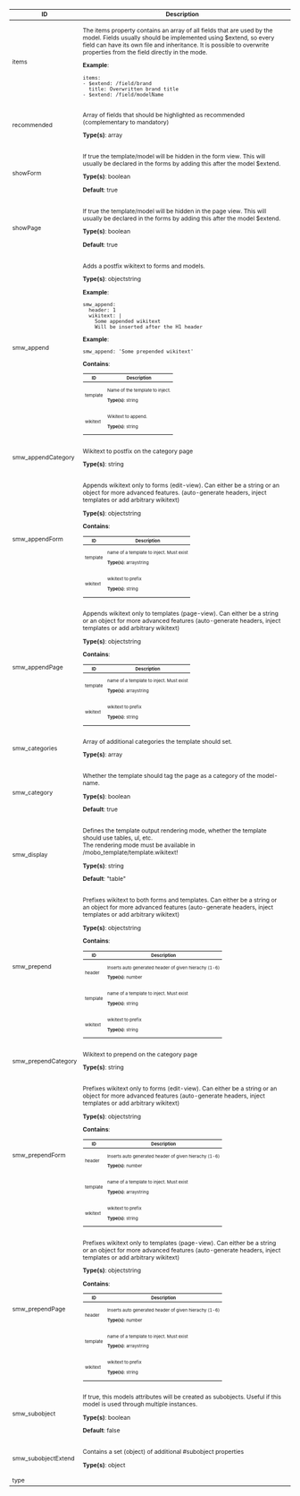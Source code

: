 <table class="schema-table" style="font-size: 0.75em;">
   <thead>
       <tr>
           <th>ID</th>
           <th>Description</th>
           <th></th>
       </tr>
   </thead>
   <tbody>
       <tr>
           <td class="schema-propertyName">items</td>
           <td class="schema-description"><p class="schema-description">The items property contains an array of all fields that are used by the model.
Fields usually should be implemented using $extend, so every field can have its own file and inheritance.
It is possible to overwrite properties from the field directly in the mode.
</p><p class="schema-example-header"><strong>Example</strong>:</p><pre class="schema-example"><code>items:
- $extend: /field/brand
  title: Overwritten brand title
- $extend: /field/modelName
</code></pre></td>
           <td class="schema-specific schema-specific-domain" title="domain specific"></td>
       </tr>
       <tr>
           <td class="schema-propertyName">recommended</td>
           <td class="schema-description"><p class="schema-description">Array of fields that should be highlighted as recommended (complementary to mandatory)
</p><p class="schema-default"><strong>Type(s)</strong>: <span class="schema-type schema-type-array">array</span></p></td>
           <td class="schema-specific schema-specific-domain" title="domain specific"></td>
       </tr>
       <tr>
           <td class="schema-propertyName">showForm</td>
           <td class="schema-description"><p class="schema-description">If true the template/model will be hidden in the form view.
This will usually be declared in the forms by adding this after the model $extend.
</p><p class="schema-default"><strong>Type(s)</strong>: <span class="schema-type schema-type-boolean">boolean</span></p><p class="schema-default"><strong>Default</strong>: true</p></td>
           <td class="schema-specific schema-specific-domain" title="domain specific"></td>
       </tr>
       <tr>
           <td class="schema-propertyName">showPage</td>
           <td class="schema-description"><p class="schema-description">If true the template/model will be hidden in the page view.
This will usually be declared in the forms by adding this after the model $extend.
</p><p class="schema-default"><strong>Type(s)</strong>: <span class="schema-type schema-type-boolean">boolean</span></p><p class="schema-default"><strong>Default</strong>: true</p></td>
           <td class="schema-specific schema-specific-domain" title="domain specific"></td>
       </tr>
       <tr>
           <td class="schema-propertyName">smw_append</td>
           <td class="schema-description"><p class="schema-description">Adds a postfix wikitext to forms and models.
</p><p class="schema-default"><strong>Type(s)</strong>: <span class="schema-type schema-type-object">object</span><span class="schema-type schema-type-string">string</span></p><p class="schema-example-header"><strong>Example</strong>:</p><pre class="schema-example"><code>smw_append:
  header: 1
  wikitext: |
    Some appended wikitext
    Will be inserted after the H1 header
</code></pre><p class="schema-example-header"><strong>Example</strong>:</p><pre class="schema-example"><code>smw_append: 'Some prepended wikitext'
</code></pre><p class="schema-subobject-header"><strong>Contains</strong>:</p><table class="schema-table" style="font-size: 0.75em;">
   <thead>
       <tr>
           <th>ID</th>
           <th>Description</th>
       </tr>
   </thead>
   <tbody>
       <tr>
           <td class="schema-propertyName">template</td>
           <td class="schema-description"><p class="schema-description">Name of the template to inject.</p><p class="schema-default"><strong>Type(s)</strong>: <span class="schema-type schema-type-string">string</span></p></td>
       </tr>
       <tr>
           <td class="schema-propertyName">wikitext</td>
           <td class="schema-description"><p class="schema-description">Wikitext to append.</p><p class="schema-default"><strong>Type(s)</strong>: <span class="schema-type schema-type-string">string</span></p></td>
       </tr>
   </tbody>
</table>
</td>
           <td class="schema-specific schema-specific-implementation" title="implementation specific"></td>
       </tr>
       <tr>
           <td class="schema-propertyName">smw_appendCategory</td>
           <td class="schema-description"><p class="schema-description">Wikitext to postfix on the category page
</p><p class="schema-default"><strong>Type(s)</strong>: <span class="schema-type schema-type-string">string</span></p></td>
           <td class="schema-specific schema-specific-implementation" title="implementation specific"></td>
       </tr>
       <tr>
           <td class="schema-propertyName">smw_appendForm</td>
           <td class="schema-description"><p class="schema-description">Appends wikitext only to forms (edit-view).
Can either be a string or an object for more advanced features.
(auto-generate headers, inject templates or add arbitrary wikitext)
</p><p class="schema-default"><strong>Type(s)</strong>: <span class="schema-type schema-type-object">object</span><span class="schema-type schema-type-string">string</span></p><p class="schema-subobject-header"><strong>Contains</strong>:</p><table class="schema-table" style="font-size: 0.75em;">
   <thead>
       <tr>
           <th>ID</th>
           <th>Description</th>
       </tr>
   </thead>
   <tbody>
       <tr>
           <td class="schema-propertyName">template</td>
           <td class="schema-description"><p class="schema-description">name of a template to inject. Must exist</p><p class="schema-default"><strong>Type(s)</strong>: <span class="schema-type schema-type-array">array</span><span class="schema-type schema-type-string">string</span></p></td>
       </tr>
       <tr>
           <td class="schema-propertyName">wikitext</td>
           <td class="schema-description"><p class="schema-description">wikitext to prefix</p><p class="schema-default"><strong>Type(s)</strong>: <span class="schema-type schema-type-string">string</span></p></td>
       </tr>
   </tbody>
</table>
</td>
           <td class="schema-specific schema-specific-implementation" title="implementation specific"></td>
       </tr>
       <tr>
           <td class="schema-propertyName">smw_appendPage</td>
           <td class="schema-description"><p class="schema-description">Appends wikitext only to templates (page-view). Can either be a
string or an object for more advanced features (auto-generate headers, inject
templates or add arbitrary wikitext)
</p><p class="schema-default"><strong>Type(s)</strong>: <span class="schema-type schema-type-object">object</span><span class="schema-type schema-type-string">string</span></p><p class="schema-subobject-header"><strong>Contains</strong>:</p><table class="schema-table" style="font-size: 0.75em;">
   <thead>
       <tr>
           <th>ID</th>
           <th>Description</th>
       </tr>
   </thead>
   <tbody>
       <tr>
           <td class="schema-propertyName">template</td>
           <td class="schema-description"><p class="schema-description">name of a template to inject. Must exist</p><p class="schema-default"><strong>Type(s)</strong>: <span class="schema-type schema-type-array">array</span><span class="schema-type schema-type-string">string</span></p></td>
       </tr>
       <tr>
           <td class="schema-propertyName">wikitext</td>
           <td class="schema-description"><p class="schema-description">wikitext to prefix</p><p class="schema-default"><strong>Type(s)</strong>: <span class="schema-type schema-type-string">string</span></p></td>
       </tr>
   </tbody>
</table>
</td>
           <td class="schema-specific schema-specific-implementation" title="implementation specific"></td>
       </tr>
       <tr>
           <td class="schema-propertyName">smw_categories</td>
           <td class="schema-description"><p class="schema-description">Array of additional categories the template should set.
</p><p class="schema-default"><strong>Type(s)</strong>: <span class="schema-type schema-type-array">array</span></p></td>
           <td class="schema-specific schema-specific-platform" title="platform specific"></td>
       </tr>
       <tr>
           <td class="schema-propertyName">smw_category</td>
           <td class="schema-description"><p class="schema-description">Whether the template should tag the page as a category of the model-name.
</p><p class="schema-default"><strong>Type(s)</strong>: <span class="schema-type schema-type-boolean">boolean</span></p><p class="schema-default"><strong>Default</strong>: true</p></td>
           <td class="schema-specific schema-specific-platform" title="platform specific"></td>
       </tr>
       <tr>
           <td class="schema-propertyName">smw_display</td>
           <td class="schema-description"><p class="schema-description">Defines the template output rendering mode, whether the template should use tables, ul, etc.<br>
The rendering mode must be available in  /mobo_template/template.wikitext!
</p><p class="schema-default"><strong>Type(s)</strong>: <span class="schema-type schema-type-string">string</span></p><p class="schema-default"><strong>Default</strong>: "table"</p></td>
           <td class="schema-specific schema-specific-platform" title="platform specific"></td>
       </tr>
       <tr>
           <td class="schema-propertyName">smw_prepend</td>
           <td class="schema-description"><p class="schema-description">Prefixes wikitext to both forms and templates. Can either be a string
or an object for more advanced features (auto-generate headers, inject templates
or add arbitrary wikitext)
</p><p class="schema-default"><strong>Type(s)</strong>: <span class="schema-type schema-type-object">object</span><span class="schema-type schema-type-string">string</span></p><p class="schema-subobject-header"><strong>Contains</strong>:</p><table class="schema-table" style="font-size: 0.75em;">
   <thead>
       <tr>
           <th>ID</th>
           <th>Description</th>
       </tr>
   </thead>
   <tbody>
       <tr>
           <td class="schema-propertyName">header</td>
           <td class="schema-description"><p class="schema-description">Inserts auto generated header of given hierachy (1-6)</p><p class="schema-default"><strong>Type(s)</strong>: <span class="schema-type schema-type-number">number</span></p></td>
       </tr>
       <tr>
           <td class="schema-propertyName">template</td>
           <td class="schema-description"><p class="schema-description">name of a template to inject. Must exist</p><p class="schema-default"><strong>Type(s)</strong>: <span class="schema-type schema-type-string">string</span></p></td>
       </tr>
       <tr>
           <td class="schema-propertyName">wikitext</td>
           <td class="schema-description"><p class="schema-description">wikitext to prefix</p><p class="schema-default"><strong>Type(s)</strong>: <span class="schema-type schema-type-string">string</span></p></td>
       </tr>
   </tbody>
</table>
</td>
           <td class="schema-specific schema-specific-implementation" title="implementation specific"></td>
       </tr>
       <tr>
           <td class="schema-propertyName">smw_prependCategory</td>
           <td class="schema-description"><p class="schema-description">Wikitext to prepend on the category page
</p><p class="schema-default"><strong>Type(s)</strong>: <span class="schema-type schema-type-string">string</span></p></td>
           <td class="schema-specific schema-specific-implementation" title="implementation specific"></td>
       </tr>
       <tr>
           <td class="schema-propertyName">smw_prependForm</td>
           <td class="schema-description"><p class="schema-description">Prefixes wikitext only to forms (edit-view). Can either be a string
or an object for more advanced features (auto-generate headers, inject templates
or add arbitrary wikitext)
</p><p class="schema-default"><strong>Type(s)</strong>: <span class="schema-type schema-type-object">object</span><span class="schema-type schema-type-string">string</span></p><p class="schema-subobject-header"><strong>Contains</strong>:</p><table class="schema-table" style="font-size: 0.75em;">
   <thead>
       <tr>
           <th>ID</th>
           <th>Description</th>
       </tr>
   </thead>
   <tbody>
       <tr>
           <td class="schema-propertyName">header</td>
           <td class="schema-description"><p class="schema-description">Inserts auto generated header of given hierachy (1-6)</p><p class="schema-default"><strong>Type(s)</strong>: <span class="schema-type schema-type-number">number</span></p></td>
       </tr>
       <tr>
           <td class="schema-propertyName">template</td>
           <td class="schema-description"><p class="schema-description">name of a template to inject. Must exist</p><p class="schema-default"><strong>Type(s)</strong>: <span class="schema-type schema-type-array">array</span><span class="schema-type schema-type-string">string</span></p></td>
       </tr>
       <tr>
           <td class="schema-propertyName">wikitext</td>
           <td class="schema-description"><p class="schema-description">wikitext to prefix</p><p class="schema-default"><strong>Type(s)</strong>: <span class="schema-type schema-type-string">string</span></p></td>
       </tr>
   </tbody>
</table>
</td>
           <td class="schema-specific schema-specific-implementation" title="implementation specific"></td>
       </tr>
       <tr>
           <td class="schema-propertyName">smw_prependPage</td>
           <td class="schema-description"><p class="schema-description">Prefixes wikitext only to templates (page-view). Can either be a
string or an object for more advanced features (auto-generate headers, inject
templates or add arbitrary wikitext)
</p><p class="schema-default"><strong>Type(s)</strong>: <span class="schema-type schema-type-object">object</span><span class="schema-type schema-type-string">string</span></p><p class="schema-subobject-header"><strong>Contains</strong>:</p><table class="schema-table" style="font-size: 0.75em;">
   <thead>
       <tr>
           <th>ID</th>
           <th>Description</th>
       </tr>
   </thead>
   <tbody>
       <tr>
           <td class="schema-propertyName">header</td>
           <td class="schema-description"><p class="schema-description">Inserts auto generated header of given hierachy (1-6)</p><p class="schema-default"><strong>Type(s)</strong>: <span class="schema-type schema-type-number">number</span></p></td>
       </tr>
       <tr>
           <td class="schema-propertyName">template</td>
           <td class="schema-description"><p class="schema-description">name of a template to inject. Must exist</p><p class="schema-default"><strong>Type(s)</strong>: <span class="schema-type schema-type-array">array</span><span class="schema-type schema-type-string">string</span></p></td>
       </tr>
       <tr>
           <td class="schema-propertyName">wikitext</td>
           <td class="schema-description"><p class="schema-description">wikitext to prefix</p><p class="schema-default"><strong>Type(s)</strong>: <span class="schema-type schema-type-string">string</span></p></td>
       </tr>
   </tbody>
</table>
</td>
           <td class="schema-specific schema-specific-implementation" title="implementation specific"></td>
       </tr>
       <tr>
           <td class="schema-propertyName">smw_subobject</td>
           <td class="schema-description"><p class="schema-description">If true, this models attributes will be created as subobjects.
Useful if this model is used through multiple instances.
</p><p class="schema-default"><strong>Type(s)</strong>: <span class="schema-type schema-type-boolean">boolean</span></p><p class="schema-default"><strong>Default</strong>: false</p></td>
           <td class="schema-specific schema-specific-platform" title="platform specific"></td>
       </tr>
       <tr>
           <td class="schema-propertyName">smw_subobjectExtend</td>
           <td class="schema-description"><p class="schema-description">Contains a set (object) of additional #subobject properties
</p><p class="schema-default"><strong>Type(s)</strong>: <span class="schema-type schema-type-object">object</span></p></td>
           <td class="schema-specific schema-specific-platform" title="platform specific"></td>
       </tr>
       <tr>
           <td class="schema-propertyName">type</td>
           <td class="schema-description"></td>
           <td class="schema-specific schema-specific-domain" title="domain specific"></td>
       </tr>
   </tbody>
</table>
